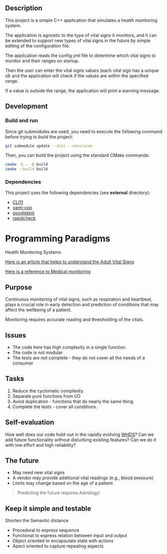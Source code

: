 ## Description

This project is a simple C++ application that simulates a health monitoring system.

The application is agnostic to the type of vital signs it monitors, and it can be extended to support new types of vital
signs in the future by simple editing of the configuration file.

The application reads the config.yml file to determine which vital signs to monitor and their ranges on startup.

Then the user can enter the vital signs values (each vital sign has a unique id) and the application will check if the
values are within the specified range.

If a value is outside the range, the application will print a warning
message.

## Development

### Build and run

Since git submodules are used, you need to execute the following command before trying to build the project:

```bash
git submodule update --init --recursive
```

Then, you can build the project using the standard CMake commands:

```bash
cmake -S . -B build
cmake --build build
```

### Dependencies

This project uses the following dependencies (see **external** directory):

- [CLI11](https://github.com/CLIUtils/CLI11.git )
- [yaml-cpp]( https://github.com/jbeder/yaml-cpp.git )
- [googletest](https://github.com/google/googletest.git)
- [rapidcheck](https://github.com/emil-e/rapidcheck.git )

# Programming Paradigms

Health Monitoring Systems

[Here is an article that helps to understand the Adult Vital Signs](https://en.wikipedia.org/wiki/Vital_signs)

[Here is a reference to Medical monitoring](https://en.wikipedia.org/wiki/Monitoring_(medicine))

## Purpose

Continuous monitoring of vital signs, such as respiration and heartbeat, plays a crucial role in early detection and
prediction of conditions that may affect the wellbeing of a patient.

Monitoring requires accurate reading and thresholding of the vitals.

## Issues

- The code here has high complexity in a single function.
- The code is not modular
- The tests are not complete - they do not cover all the needs of a consumer

## Tasks

1. Reduce the cyclomatic complexity.
1. Separate pure functions from I/O
1. Avoid duplication - functions that do nearly the same thing
1. Complete the tests - cover all conditions.

## Self-evaluation

How well does our code hold-out in the rapidly evolving [WHDS](https://www.ncbi.nlm.nih.gov/pmc/articles/PMC6111409/)?
Can we add future functionality without disturbing existing features? Can we do it with low effort and high reliability?

## The future

- May need new vital signs
- A vendor may provide additional vital readings (e.g., blood pressure)
- Limits may change based on the age of a patient

> Predicting the future requires Astrology!

## Keep it simple and testable

Shorten the Semantic distance

- Procedural to express sequence
- Functional to express relation between input and output
- Object oriented to encapsulate state with actions
- Apect oriented to capture repeating aspects

